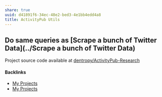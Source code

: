 ```yaml
---
share: true
uuid: d41891f6-34ec-48e2-bed3-4e1bb4edd4a8
title: ActivityPub Utils
---
```

## Do same queries as [Scrape a bunch of Twitter Data](../Scrape a bunch of Twitter Data)

Project source code available at [dentropy/ActivityPub-Research](https://github.com/dentropy/ActivityPub-Research)


#### Backlinks

* [My Projects](/e76c8ac9-69f3-477f-8015-556e83738432)
* [My Projects](/e76c8ac9-69f3-477f-8015-556e83738432)